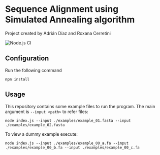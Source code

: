 # Sequence Alignment using Simulated Annealing algorithm
Project created by Adrián Díaz and Roxana Cerretini

![Node.js CI](https://github.com/agdiaz/sasa/workflows/Node.js%20CI/badge.svg?branch=master)

## Configuration
Run the following command

`npm install`

## Usage
This repository contains some example files to run the program. The main argument is `--input <path>` to refer files:

`node index.js --input ./examples/example_01.fasta --input ./examples/example_02.fasta`

To view a dummy example execute:

```
node index.js --input ./examples/example_00_a.fa --input ./examples/example_00_b.fa --input ./examples/example_00_c.fa
```

